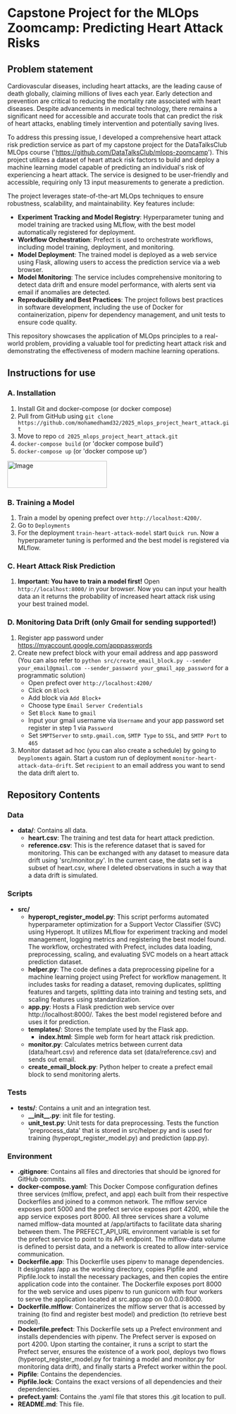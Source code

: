 # Capstone Project for the MLOps Zoomcamp: Predicting Heart Attack Risks

## Problem statement

Cardiovascular diseases, including heart attacks, are the leading cause of death globally, claiming millions of lives each year. Early detection and prevention are critical to reducing the mortality rate associated with heart diseases. Despite advancements in medical technology, there remains a significant need for accessible and accurate tools that can predict the risk of heart attacks, enabling timely intervention and potentially saving lives.

To address this pressing issue, I developed a comprehensive heart attack risk prediction service as part of my capstone project for the DataTalksClub MLOps course ('https://github.com/DataTalksClub/mlops-zoomcamp'). This project utilizes a dataset of heart attack risk factors to build and deploy a machine learning model capable of predicting an individual's risk of experiencing a heart attack. The service is designed to be user-friendly and accessible, requiring only 13 input measurements to generate a prediction.

The project leverages state-of-the-art MLOps techniques to ensure robustness, scalability, and maintainability. Key features include:

- __Experiment Tracking and Model Registry__: Hyperparameter tuning and model training are tracked using MLflow, with the best model automatically registered for deployment.
- __Workflow Orchestration__: Prefect is used to orchestrate workflows, including model training, deployment, and monitoring.
- __Model Deployment__: The trained model is deployed as a web service using Flask, allowing users to access the prediction service via a web browser.
- __Model Monitoring__: The service includes comprehensive monitoring to detect data drift and ensure model performance, with alerts sent via email if anomalies are detected.
- __Reproducibility and Best Practices__: The project follows best practices in software development, including the use of Docker for containerization, pipenv for dependency management, and unit tests to ensure code quality.

This repository showcases the application of MLOps principles to a real-world problem, providing a valuable tool for predicting heart attack risk and demonstrating the effectiveness of modern machine learning operations.

## Instructions for use

### A. Installation
1. Install Git and docker-compose (or docker compose) 
2. Pull from GitHub using `git clone https://github.com/mohamedhamd32/2025_mlops_project_heart_attack.git`
3. Move to repo `cd 2025_mlops_project_heart_attack.git`
4. `docker-compose build` (or 'docker compose build') 
5. `docker-compose up` (or 'docker compose up') 
<img width="226" height="61" alt="Image" src="https://github.com/user-attachments/assets/9a040b62-d46d-4139-bee8-4b144332eb7c" />

### B. Training a Model
1. Train a model by opening prefect over `http://localhost:4200/`.
2. Go to `Deployments`
3. For the deployment `train-heart-attack-model` start `Quick run`. Now a hyperparameter tuning is performed and the best model is registered via MLflow.

### C. Heart Attack Risk Prediction
1. __Important: You have to train a model first!__ Open `http://localhost:8000/` in your browser. Now you can input your health data an it returns the probability of increased heart attack risk using your best trained model.

### D. Monitoring Data Drift (only Gmail for sending supported!)
1. Register app password under https://myaccount.google.com/apppasswords
2. Create new prefect block with your email address and app password (You can also refer to `python src/create_email_block.py --sender your_email@gmail.com --sender_password your_gmail_app_password` for a programmatic solution)
   - Open prefect over `http://localhost:4200/`
   - Click on `Block`
   - Add block via `Add Block+`
   - Choose type `Email Server Credentials`
   - Set `Block Name` to `gmail`
   - Input your gmail username via `Username` and your app password set register in step 1 via `Password`
   - Set `SMPTServer` to `smtp.gmail.com`, `SMTP Type` to `SSL`, and `SMTP Port` to `465`
3. Monitor dataset ad hoc (you can also create a schedule) by going to `Deyploments` again. Start a custom run of deployment `monitor-heart-attack-data-drift`. Set `recipient` to an email address you want to send the data drift alert to. 

## Repository Contents

### Data
- __data/__: Contains all data.
  - __heart.csv__: The training and test data for heart attack prediction.
  - __reference.csv__: This is the reference dataset that is saved for monitoring. This can be exchanged with any dataset to measure data drift using 'src/monitor.py'. In the current case, the data set is a subset of heart.csv, where I deleted observations in such a way that a data drift is simulated.

### Scripts
- __src/__
  - __hyperopt_register_model.py__: This script performs automated hyperparameter optimization for a Support Vector Classifier (SVC) using Hyperopt. It utilizes MLflow for experiment tracking and model management, logging metrics and registering the best model found. The workflow, orchestrated with Prefect, includes data loading, preprocessing, scaling, and evaluating SVC models on a heart attack prediction dataset.
  - __helper.py__: The code defines a data preprocessing pipeline for a machine learning project using Prefect for workflow management. It includes tasks for reading a dataset, removing duplicates, splitting features and targets, splitting data into training and testing sets, and scaling features using standardization. 
  - __app.py__: Hosts a Flask prediction web service over http://localhost:8000/. Takes the best model registered before and uses it for prediction.
  - __templates/__: Stores the template used by the Flask app.
    - __index.html__: Simple web form for heart attack risk prediction.
  - __monitor.py__: Calculates metrics between current data (data/heart.csv) and reference data set (data/reference.csv) and sends out email.
  - __create_email_block.py__: Python helper to create a prefect email block to send monitoring alerts.

### Tests
- __tests/__: Contains a unit and an integration test.
  - __\_\_init\_\_.py__: init file for testing.
  - __unit_test.py__: Unit tests for data preprocessing. Tests the function 'preprocess_data' that is stored in src/helper.py and is used for training (hyperopt_register_model.py) and prediction (app.py).

### Environment
- __.gitignore__: Contains all files and directories that should be ignored for GitHub commits.
- __docker-compose.yaml__: This Docker Compose configuration defines three services (mlflow, prefect, and app) each built from their respective Dockerfiles and joined to a common network. The mlflow service exposes port 5000 and the prefect service exposes port 4200, while the app service exposes port 8000. All three services share a volume named mlflow-data mounted at /app/artifacts to facilitate data sharing between them. The PREFECT_API_URL environment variable is set for the prefect service to point to its API endpoint. The mlflow-data volume is defined to persist data, and a network is created to allow inter-service communication.
- __Dockerfile.app__: This Dockerfile uses pipenv to manage dependencies. It designates /app as the working directory, copies Pipfile and Pipfile.lock to install the necessary packages, and then copies the entire application code into the container. The Dockerfile exposes port 8000 for the web service and uses pipenv to run gunicorn with four workers to serve the application located at src.app:app on 0.0.0.0:8000.
- __Dockerfile.mlflow__: Containerizes the mlflow server that is accessed by training (to find and register best model) and prediction (to retrieve best model).
- __Dockerfile.prefect__: This Dockerfile sets up a Prefect environment and installs dependencies with pipenv. The Prefect server is exposed on port 4200. Upon starting the container, it runs a script to start the Prefect server, ensures the existence of a work pool, deploys two flows (hyperopt_register_model.py for training a model and monitor.py for monitoring data drift), and finally starts a Prefect worker within the pool.
- __Pipfile__: Contains the dependencies.
- __Pipfile.lock__: Contains the exact versions of all dependencies and their dependencies.
- __prefect.yaml__: Contains the .yaml file that stores this .git location to pull.
- __README.md__: This file.


